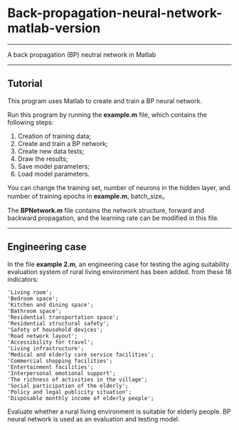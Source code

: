 # Back-propagation-neural-network-matlab-version

---

A back propagation (BP) neutral network in Matlab

---

## Tutorial
This program uses Matlab to create and train a BP neural network.

Run this program by running the **example.m** file, which contains  the following steps:

1. Creation of training data;
2. Create and train a BP network;
3. Create new data tests;
4. Draw the results;
5. Save model parameters;
6. Load model parameters.

You can change the training set, number of neurons in the hidden layer, and number of training epochs in **example.m**, batch_size。

The **BPNetwork.m** file contains the network structure, forward and backward propagation, and the learning rate can be modified in this file.

---

## Engineering case

In the file **example 2.m**, an engineering case for testing the aging suitability evaluation system of rural living environment has been added. from these 18 indicators:

    'Living room';
    'Bedroom space';
    'Kitchen and dining space';
    'Bathroom space';
    'Residential transportation space';
    'Residential structural safety';
    'Safety of household devices';
    'Road network layout';
    'Accessibility for travel';
    'Living infrastructure';
    'Medical and elderly care service facilities';
    'Commercial shopping facilities';
    'Entertainment facilities';
    'Interpersonal emotional support';
    'The richness of activities in the village';
    'Social participation of the elderly';
    'Policy and legal publicity situation';
    'Disposable monthly income of elderly people';

Evaluate whether a rural living environment is suitable for elderly people. BP neural network is used as an evaluation and testing model.